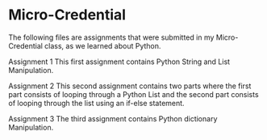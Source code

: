 # Micro-Credential

The following files are assignments that were submitted in my Micro-Credential class, as we learned about Python.

Assignment 1
This first assignment contains Python String and List Manipulation.

Assignment 2
This second assignment contains two parts where the first part consists of looping through a Python List and the second part consists of looping through the list using an if-else statement.

Assignment 3
The third assignment contains Python dictionary Manipulation.
